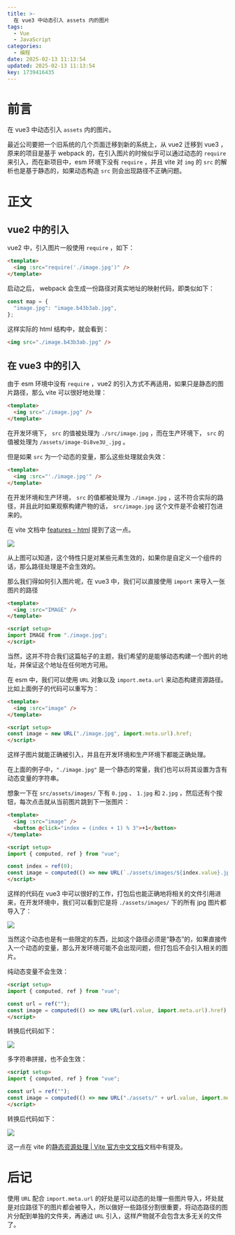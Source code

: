 ```yaml
---
title: >-
  在 vue3 中动态引入 assets 内的图片
tags:
  - Vue
  - JavaScript
categories:
  - 编程
date: 2025-02-13 11:13:54
updated: 2025-02-13 11:13:54
key: 1739416435
---
```



# 前言

在 vue3 中动态引入 `assets` 内的图片。

<!-- more -->

最近公司要把一个旧系统的几个页面迁移到新的系统上，从 vue2 迁移到 vue3 ，原来的项目是基于 webpack 的，在引入图片的时候似乎可以通过动态的 `require` 来引入，而在新项目中，esm 环境下没有 `require` ，并且 vite 对 `img` 的 `src` 的解析也是基于静态的，如果动态构造 `src` 则会出现路径不正确问题。

# 正文

## vue2 中的引入

vue2 中，引入图片一般使用 `require` ，如下：

```html
<template>
  <img :src="require('./image.jpg')" />
</template>
```

启动之后， webpack 会生成一份路径对真实地址的映射代码，即类似如下：

```javascript
const map = {
  "image.jpg": "image.b43b3ab.jpg",
};
```

这样实际的 html 结构中，就会看到：

```html
<img src="./image.b43b3ab.jpg" />
```

## 在 vue3 中的引入

由于 esm 环境中没有 `require` ，vue2 的引入方式不再适用，如果只是静态的图片路径，那么 vite 可以很好地处理：

```html
<template>
  <img src="./image.jpg" />
</template>
```

在开发环境下， `src` 的值被处理为 `./src/image.jpg` ，而在生产环境下， `src` 的值被处理为 `/assets/image-Di8ve3U_.jpg` 。

但是如果 `src` 为一个动态的变量，那么这些处理就会失效：

```html
<template>
  <img :src="'./image.jpg'" />
</template>
```

在开发环境和生产环境， `src` 的值都被处理为 `./image.jpg` ，这不符合实际的路径，并且此时如果观察构建产物的话， `src/image.jpg` 这个文件是不会被打包进来的。

在 vite 文档中 [features - html](https://cn.vite.dev/guide/features.html#html) 提到了这一点。

![](https://fastly.jsdelivr.net/gh/Dedicatus546/image@main/2025/02/13/20250213094729746.avif)

从上图可以知道，这个特性只是对某些元素生效的，如果你是自定义一个组件的话，那么路径处理是不会生效的。

那么我们得如何引入图片呢，在 vue3 中，我们可以直接使用 `import` 来导入一张图片的路径

```html
<template>
  <img :src="IMAGE" />
</template>

<script setup>
import IMAGE from "./image.jpg";
</script>
```

当然，这并不符合我们这篇帖子的主题，我们希望的是能够动态构建一个图片的地址，并保证这个地址在任何地方可用。

在 esm 中，我们可以使用 `URL` 对象以及 `import.meta.url` 来动态构建资源路径。比如上面例子的代码可以重写为：

```html
<template>
  <img :src="image" />
</template>

<script setup>
const image = new URL("./image.jpg", import.meta.url).href;
</script>
```

这样子图片就能正确被引入，并且在开发环境和生产环境下都能正确处理。

在上面的例子中，`"./image.jpg"` 是一个静态的常量，我们也可以将其设置为含有动态变量的字符串。

想象一下在 `src/assets/images/` 下有 `0.jpg` 、 `1.jpg` 和 `2.jpg` ，然后还有个按钮，每次点击就从当前图片跳到下一张图片： 

```html
<template>
  <img :src="image" />
  <button @click="index = (index + 1) % 3">+1</button>
</template>

<script setup>
import { computed, ref } from "vue";

const index = ref(0);
const image = computed(() => new URL(`./assets/images/${index.value}.jpg`, import.meta.url).href);
</script>
```

这样的代码在 vue3 中可以很好的工作，打包后也能正确地将相关的文件引用进来，在开发环境中，我们可以看到它是将 `./assets/images/` 下的所有 jpg 图片都导入了：

![](https://fastly.jsdelivr.net/gh/Dedicatus546/image@main/2025/02/13/20250213103036157.avif)

当然这个动态也是有一些限定的东西，比如这个路径必须是“静态”的，如果直接传入一个动态的变量，那么开发环境可能不会出现问题，但打包后不会引入相关的图片。

纯动态变量不会生效：

```html
<script setup>
import { computed, ref } from "vue";

const url = ref("");
const image = computed(() => new URL(url.value, import.meta.url).href);
</script>
```

转换后代码如下：

![](https://fastly.jsdelivr.net/gh/Dedicatus546/image@main/2025/02/13/20250213104909530.avif)

多字符串拼接，也不会生效：

```html
<script setup>
import { computed, ref } from "vue";

const url = ref("");
const image = computed(() => new URL("./assets/" + url.value, import.meta.url).href);
</script>
```

转换后代码如下：

![](https://fastly.jsdelivr.net/gh/Dedicatus546/image@main/2025/02/13/20250213105621831.avif)

这一点在 vite 的[静态资源处理 | Vite 官方中文文档](https://cn.vite.dev/guide/assets.html#new-url-url-import-meta-url)文档中有提及。

# 后记

使用 `URL` 配合 `import.meta.url` 的好处是可以动态的处理一些图片导入，坏处就是对应路径下的图片都会被导入，所以做好一些路径分割很重要，将动态路径的图片分配到单独的文件夹，再通过 `URL` 引入，这样产物就不会包含太多无关的文件了。